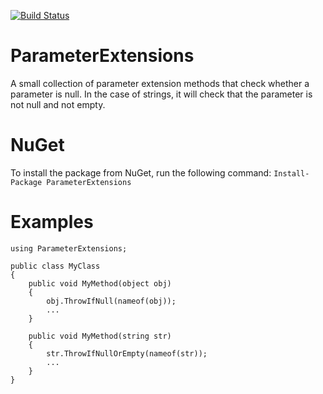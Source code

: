[![Build Status](https://travis-ci.org/sduplooy/ParameterExtensions.svg?branch=master)](https://travis-ci.org/sduplooy/ParameterExtensions)

# ParameterExtensions
A small collection of parameter extension methods that check whether a parameter is null. In the case of strings, it will check that the parameter is not null and not empty.

# NuGet
To install the package from NuGet, run the following command:
`Install-Package ParameterExtensions`

# Examples
    using ParameterExtensions;
    
    public class MyClass
    {
        public void MyMethod(object obj)
        {
            obj.ThrowIfNull(nameof(obj));
            ...
        }
    
        public void MyMethod(string str)
        {
            str.ThrowIfNullOrEmpty(nameof(str));
            ...
        }
    }
    
